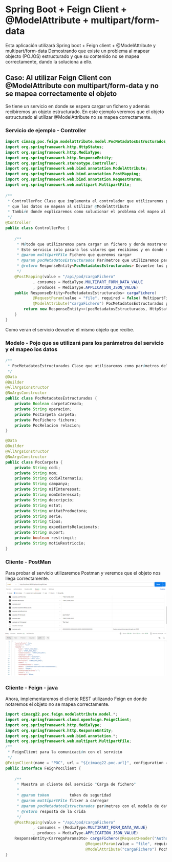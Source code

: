 # Spring Boot + Feign Client + @ModelAttribute + multipart/form-data
Esta aplicación utilizará Spring boot + Feign client + @ModelAttribute y multipart/form-data
Demostrando que existe un problema al mapear objecto (POJOS) estructurado y que su contenido no se mapea correctamente, dando la soluciona a ello.

## Caso: Al utilizar Feign Client con @ModelAttribute con multipart/form-data y no se mapea correctamente el objeto
Se tiene un servicio en donde se espera cargar un fichero y además recibiremos un objeto estructurado.
En este ejemplo veremos que el objeto estructurado al utilizar @ModelAttribute no se mapea correctamente.

### Servicio de ejemplo - Controller
```java
import cimacg.poc.feign.modelattribute.model.PocMetadatosEstructurados;
import org.springframework.http.HttpStatus;
import org.springframework.http.MediaType;
import org.springframework.http.ResponseEntity;
import org.springframework.stereotype.Controller;
import org.springframework.web.bind.annotation.ModelAttribute;
import org.springframework.web.bind.annotation.PostMapping;
import org.springframework.web.bind.annotation.RequestParam;
import org.springframework.web.multipart.MultipartFile;

/**
 * ControllerPoc Clase que implementa el controlador que utilizaremos para la carga de ficheros y en conde queremos demostrar
 * que los datos se mapean al utilizar @ModelAttribute
 * También donde explicaremos como solucionar el problema del mapeo al utilizar @ModelAttribute
 */
@Controller
public class ControllerPoc {

    /**
     * Método que utilizaremos para cargar un fichero y donde mostraremos como se mapean los datos al utilizar @ModelAttribute
     * Este servicio solo pasara los valores que recibimos y en donde notaremos que el mapeo no se realiza correctamente si no ajustamos el modelo de clases.
     * @param multipartFile Fichero que queremos cargar
     * @param pocMetadatosEstructurados Parámetros que utilizaremos para cargar el fichero
     * @return ResponseEntity<PocMetadatosEstructurados> Devuelve los parámetros que hemos utilizado para cargar el fichero
     */
    @PostMapping(value = "/api/pod/cargaFichero"
            , consumes = MediaType.MULTIPART_FORM_DATA_VALUE
            , produces = MediaType.APPLICATION_JSON_VALUE)
    public ResponseEntity<PocMetadatosEstructurados> cargaFichero(
            @RequestParam(value = "file", required = false) MultipartFile multipartFile,
            @ModelAttribute("cargaFichero") PocMetadatosEstructurados pocMetadatosEstructurados) {
        return new ResponseEntity<>(pocMetadatosEstructurados, HttpStatus.OK);
    }
}
```
Como veran el servicio devuelve el mismo objeto que recibe.

### Modelo - Pojo que se utilizará para los parámetros del servicio y el mapeo los datos
```java
/**
 * PocMetadatosEstructurados Clase que utilizaremos como parámetros del servicio de @ModelAttribute
 */
@Data
@Builder
@AllArgsConstructor
@NoArgsConstructor
public class PocMetadatosEstructurados {
	private Boolean carpetaCreada;
	private String operacion;
	private PocCarpeta carpeta;
	private PocFichero fichero;
	private PocRelacion relacion;
}
```
```java
@Data
@Builder
@AllArgsConstructor
@NoArgsConstructor
public class PocCarpeta {
    private String codi;
    private String nom;
    private String codiAlternatiu;
    private String campanya;
    private String nifInteressat;
    private String nomInteressat;
    private String descripcio;
    private String estat;
    private String unitatProductora;
    private String serie;
    private String tipus;
    private String expedientsRelacionats;
    private String suport;
    private boolean restringit;
    private String motiuRestriccio;
}
```

### Cliente - PostMan
Para probar el servicio utilizaremos Postman y veremos que el objeto nos llega correctamente.
![Imagen de uso aplicando POSTMAN](readme/imgPostman.png)

### Cliente - Feign - java
Ahora, implementaremos el cliente REST utilizando Feign en donde notaremos el objeto no se mapea correctamente.

```java
import cimacg22.poc.feign.modelattribute.model.*;
import org.springframework.cloud.openfeign.FeignClient;
import org.springframework.http.MediaType;
import org.springframework.http.ResponseEntity;
import org.springframework.web.bind.annotation.*;
import org.springframework.web.multipart.MultipartFile;
/**
 * FeignClient para la comunicación con el servicio
 */
@FeignClient(name = "POC", url = "${cimacg22.poc.url}", configuration = FeignConfiguracion.class)
public interface FeignPocClient {

    /**
     * Muestra un cliente del servicio "Carga de fichero"
     *
     * @param token         token de seguridad
     * @param multipartFile fitxer a carregar
     * @param pocMetadatosEstructurados paràmetres con el modelo de datos estructurado.
     * @return resposta de la crida
     */
    @PostMapping(value = "/api/pod/cargaFichero"
            , consumes = {MediaType.MULTIPART_FORM_DATA_VALUE}
            , produces = MediaType.APPLICATION_JSON_VALUE)
    ResponseEntity<CarregaParamsDto> cargaFichero(@RequestHeader("Authorization") String token,
                                   @RequestParam(value = "file", required = false) MultipartFile multipartFile,
                                   @ModelAttribute("cargaFichero") PocMetadatosEstructurados pocMetadatosEstructurados);
}
```